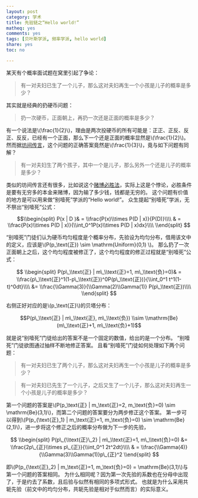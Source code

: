```yaml
---
layout: post 
category: 学术
title: 先验链之“Hello world!”
matheq: yes
comments: yes
tags: [贝叶斯学派, 频率学派, hello world]
share: yes
toc: no

---
```


某天有个概率面试题在窝里引起了争论：

> 有一对夫妇已生了一个儿子，那么这对夫妇再生一个小孩是儿子的概率是多少？

其实就是经典的扔硬币问题：

> 扔一次硬币，正面朝上，再扔一次还是正面的概率是多少？

有一个说法是\\(\\frac{1}{2}\\)，理由是两次投硬币的所有可能是：正正、正反、反正、反反，已经有一个正面，那么下一个还是正面的概率显然是\\(\\frac{1}{2}\\)。
然而据[坊间传言](http://bbs.tianya.cn/post-develop-879607-1.shtml)，这个问题的正确答案竟然是\\(\\frac{1}{3}\\)，竟与如下问题有同解？

> 有一对夫妇生了两个孩子，其中一个是儿子，那么另外一个还是儿子的概率是多少？

类似的坊间传言还有很多，比如说这个[赌博必胜法](http://www.guokr.com/post/9996/)，实际上这是个悖论，必胜条件是要有无穷多的本金来赌博，因为输了多少钱，钱都是无穷的。
这个问题有价值的地方是可以用来做“别噎死”学派的“Hello world!”。 
众生提起“别噎死”学派，无不祭出“别噎死”公式：

$$\\begin{split}
P(x | D )& = \\frac{P(x)\\times P(D | x)}{P(D)}\\\\
& = \\frac{P(x)\\times P(D | x)}{\\int_0^1P(x)\\times P(D | x)dx}\\\\
\\end{split}
$$

“别噎死”门徒们认为硬币均匀程度是个概率分布，先验设为均匀分布，借用该文中的定义，应该是\\(P(p\_\\text{正}) \\sim \\mathrm{Uniform}(0,1) \\)。
那么扔了一次正面朝上之后，这个均匀程度被修正了，这个均匀程度的修正过程就是“别噎死”公式：

$$ \\begin{split}
P(p\_\\text{正} | m\_\\text{正}=1, m\_\\text{负}=0)& = \\frac{p\_\\text{正}^1(1-p\_\\text{正})^0P(p\_\\text{正})}{\\int_0^1 t^1(1-t)^0dt}\\\\
&= \\frac{\\Gamma(3)}{\\Gamma(2)\\Gamma(1)} P(p\_\\text{正})\\\\
\\end{split}
$$

右侧正好对应的是\\(p\_\\text{正}\\)的贝塔分布：

$$P(p\_\\text{正} | m\_\\text{正}, m\_\\text{负}) \\sim \\mathrm{Be}(m\_\\text{正}+1, m\_\\text{负}+1)$$

就是说“别噎死”门徒给出的答案不是一个固定的数值，给出的是一个分布。
“别噎死”门徒欲图通过抽样不断地修正答案。
且看“别噎死”门徒如何处理如下两个问题：

> 有一对夫妇已生了两个儿子，那么这对夫妇再生一个小孩是儿子的概率是多少？

> 有一对夫妇已先生了一个儿子，之后又生了一个儿子，那么这对夫妇再生一个小孩是儿子的概率是多少？

第一个问题的答案是\\(P(p\_\\text{正} | m\_\\text{正}=2, m\_\\text{负}=0) \\sim \\mathrm{Be}(3,1)\\)，而第二个问题的答案要分为两步修正这个答案。
第一步可以得到\\(P(p\_{\\text{正}\_1} | m\_\\text{正}=1, m\_\\text{负}=0) \\sim \\mathrm{Be}(2,1)\\)，进一步将这个修正之后的概率分布做为下一步的先验，

$$ \\begin{split}
P(p\_{\\text{正}\_2} | m\_\\text{正}=1, m\_\\text{负}=0) &= \\frac{2p\_{正}\\times p\_{正}}{\\int_0^1 2t^2dt}\\\\
& = \\frac{\\Gamma(4)}{\\Gamma(3)\\Gamma(1)}p\_{正}^2
\\end{split}
$$

即\\(P(p\_{\\text{正}\_2} | m\_\\text{正}=1, m\_\\text{负}=0) = \\mathrm{Be}(3,1)\\)与第一个问题的答案相同。
为什么相同呢？因为第一次先验的系数也在分母中出现了，于是约去了系数，且后验与似然有相同的多项式形式。
也就是为什么采用共轭先验（前文中的均匀分布，共轭先验是相对于似然而言）的实际意义。
